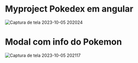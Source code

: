 # Myproject Pokedex em angular

![Captura de tela 2023-10-05 202024](https://github.com/CristianMartini/pokedexangular/assets/112283155/eeb794d9-ebbb-4062-86d5-b5a318b8b818)

# Modal com info do Pokemon


![Captura de tela 2023-10-05 202117](https://github.com/CristianMartini/pokedexangular/assets/112283155/d8ce4c9e-89db-4d1b-883d-27d4a4f396c7)
